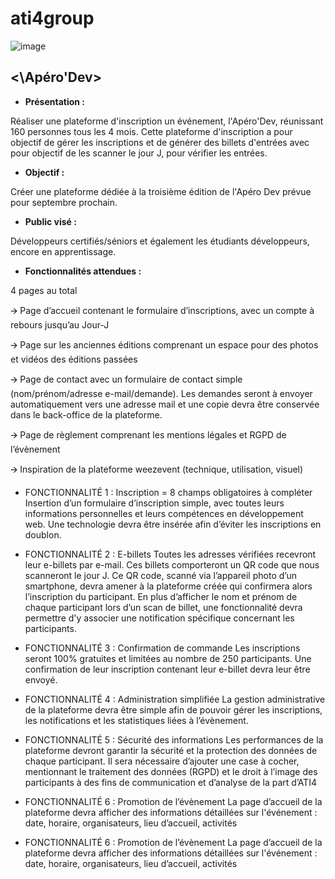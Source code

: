# ati4group

![image](https://github.com/O-clock-DWA-Session1/ati4group/assets/100423136/7ec1753a-b577-4edf-9001-4cd08fed5e8c)


## <\Apéro'Dev>

* **Présentation :**


Réaliser une plateforme d'inscription un événement, l'Apéro'Dev, réunissant 160 personnes tous les 4 mois.
Cette plateforme d'inscription a pour objectif de gérer les inscriptions et de générer des billets d'entrées avec pour objectif de les scanner le jour J, pour vérifier les entrées.


* **Objectif :** 


Créer une plateforme dédiée à la troisième édition de l'Apéro Dev prévue pour septembre prochain.


* **Public visé :**


Développeurs certifiés/séniors et également les étudiants développeurs, encore en apprentissage.


* **Fonctionnalités attendues :**


4 pages au total 

🡪 Page d’accueil contenant le formulaire d’inscriptions, avec un compte à rebours jusqu’au Jour-J

🡪 Page sur les anciennes éditions comprenant un espace pour des photos et vidéos des éditions passées 

🡪 Page de contact avec un formulaire de contact simple (nom/prénom/adresse e-mail/demande). Les demandes seront à envoyer automatiquement vers une adresse mail et une copie devra être conservée dans le back-office de la plateforme.

🡪 Page de règlement comprenant les mentions légales et RGPD de l’évènement

🡪 Inspiration de la plateforme weezevent (technique, utilisation, visuel)


* FONCTIONNALITÉ 1 : Inscription = 8 champs obligatoires à compléter
Insertion d’un formulaire d’inscription simple, avec toutes leurs informations personnelles et leurs compétences en développement web. Une technologie devra être insérée afin d’éviter les inscriptions en doublon. 

* FONCTIONNALITÉ 2 : E-billets 
Toutes les adresses vérifiées recevront leur e-billets par e-mail. Ces billets comporteront un QR code que nous scanneront le jour J. Ce QR code, scanné via l’appareil photo d’un smartphone, devra amener à la plateforme créée qui confirmera alors l’inscription du participant. 
En plus d’afficher le nom et prénom de chaque participant lors d’un scan de billet, une fonctionnalité devra permettre d'y associer une notification spécifique concernant les participants.

* FONCTIONNALITÉ 3 : Confirmation de commande 
Les inscriptions seront 100% gratuites et limitées au nombre de 250 participants. Une confirmation de leur inscription contenant leur e-billet devra leur être envoyé.

* FONCTIONNALITÉ 4 : Administration simplifiée
La gestion administrative de la plateforme devra être simple afin de pouvoir gérer les inscriptions, les notifications et les statistiques liées à l’évènement. 

* FONCTIONNALITÉ 5 : Sécurité des informations 
Les performances de la plateforme devront garantir la sécurité et la protection des données de chaque participant. Il sera nécessaire d’ajouter une case à cocher, mentionnant le traitement des données (RGPD) et le droit à l’image des participants à des fins de communication et d’analyse de la part d’ATI4

* FONCTIONNALITÉ 6 : Promotion de l’évènement
La page d’accueil de la plateforme devra afficher des informations détaillées sur l'événement : date, horaire, organisateurs, lieu d’accueil, activités

* FONCTIONNALITÉ 6 : Promotion de l’évènement
La page d’accueil de la plateforme devra afficher des informations détaillées sur l'événement : date, horaire, organisateurs, lieu d’accueil, activités

